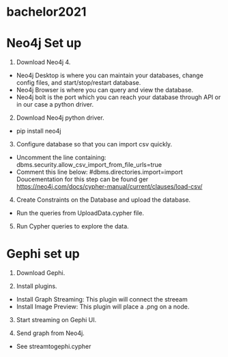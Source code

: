 # bachelor2021

# Neo4j Set up 

1. Download Neo4j 4.
 -  Neo4j Desktop is where you can maintain your databases, change config files, and start/stop/restart database. 
 -  Neo4j Browser is where you can query and view the database.
 -  Neo4j bolt is the port which you can reach your database through API or in our case a   python driver.

2. Download Neo4j python driver.
 -  pip install neo4j

3. Configure database so that you can import csv quickly.
 -  Uncomment the line containing:
    dbms.security.allow_csv_import_from_file_urls=true
 -  Comment this line below:
    #dbms.directories.import=import
 Doucementation for this step can be found ger
 https://neo4j.com/docs/cypher-manual/current/clauses/load-csv/

4. Create Constraints on the Database and upload the database.
  - Run the queries from UploadData.cypher file.
 
5. Run Cypher queries to explore the data.

# Gephi set up 
1. Download Gephi.

2. Install plugins.
 - Install Graph Streaming: This plugin will connect the streeam 
 - Install Image Preview: This plugin will place a .png on a node.

3. Start streaming on Gephi UI.

4. Send graph from Neo4j.
 - See streamtogephi.cypher
